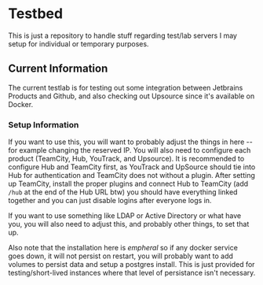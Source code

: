 # Testbed

This is just a repository to handle stuff regarding test/lab servers I may setup for individual or temporary purposes.

## Current Information
The current testlab is for testing out some integration between Jetbrains Products and Github, and also checking out Upsource since it's available on Docker.


### Setup Information
If you want to use this, you will want to probably adjust the things in here -- for example changing the reserved IP. You will also need to configure
each product (TeamCity, Hub, YouTrack, and Upsource). It is recommended to configure Hub and TeamCity first, as YouTrack and UpSource should tie into
Hub for authentication and TeamCity does not without a plugin. After setting up TeamCity, install the proper plugins and connect Hub to TeamCity (add `/hub`
at the end of the Hub URL btw) you should have everything linked together and you can just disable logins after everyone logs in. 

If you want to use something like LDAP or Active Directory or what have you, you will also need to adjust this, and probably other things, to set that up.

Also note that the installation here is *empheral* so if any docker service goes down, it will not persist on restart, you will probably want to add volumes to persist
data and setup a postgres install. This is just provided for testing/short-lived instances where that level of persistance isn't necessary.
